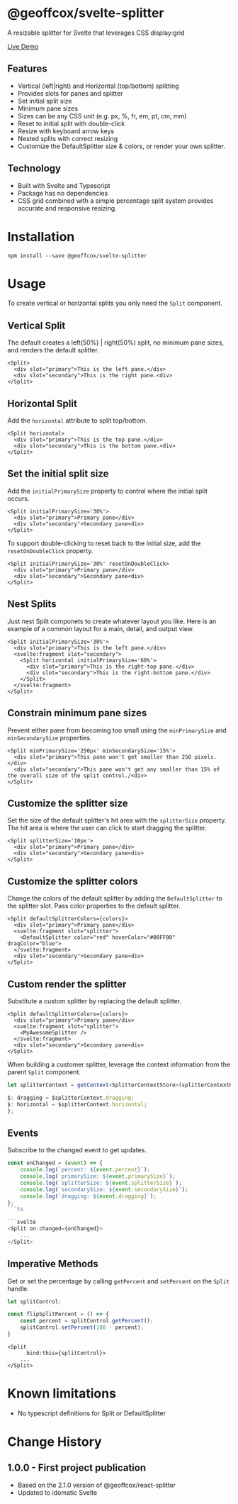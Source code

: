 # @geoffcox/svelte-splitter

A resizable splitter for Svelte that leverages CSS display:grid

[Live Demo](https://geoffcox.github.io/demos/svelte-splitter/index.html)

## Features
- Vertical (left|right) and Horizontal (top/bottom) splitting
- Provides slots for panes and splitter
- Set initial split size
- Minimum pane sizes
- Sizes can be any CSS unit (e.g. px, %, fr, em, pt, cm, mm)
- Reset to initial split with double-click
- Resize with keyboard arrow keys
- Nested splits with correct resizing
- Customize the DefaultSplitter size & colors, or render your own splitter.

## Technology
- Built with Svelte and Typescript
- Package has no dependencies
- CSS grid combined with a simple percentage split system provides accurate and responsive resizing.

# Installation

```
npm install --save @geoffcox/svelte-splitter
```
# Usage

To create vertical or horizontal splits you only need the `Split` component.

## Vertical Split
The default creates a left(50%) | right(50%) split, no minimum pane sizes, and renders the default splitter.

```svelte
<Split>
  <div slot="primary">This is the left pane.</div>
  <div slot="secondary">This is the right pane.<div>
</Split>
```

## Horizontal Split
Add the `horizontal` attribute to split top/bottom.

```svelte
<Split horizontal>
  <div slot="primary">This is the top pane.</div>
  <div slot="secondary">This is the bottom pane.<div>
</Split>
```

## Set the initial split size
Add the `initialPrimarySize` property to control where the initial split occurs.

```svelte
<Split initialPrimarySize='30%'>
  <div slot="primary">Primary pane</div>
  <div slot="secondary">Secondary pane<div>
</Split>
```

To support double-clicking to reset back to the initial size, add the `resetOnDoubleClick` property.

```svelte
<Split initialPrimarySize='30%' resetOnDoubleClick>
  <div slot="primary">Primary pane</div>
  <div slot="secondary">Secondary pane<div>
</Split>
```

## Nest Splits
Just nest Split componets to create whatever layout you like.
Here is an example of a common layout for a main, detail, and output view.

```svelte
<Split initialPrimarySize='30%'>
  <div slot="primary">This is the left pane.</div>
  <svelte:fragment slot="secondary">
    <Split horizontal initialPrimarySize='60%'>
      <div slot="primary">This is the right-top pane.</div>
      <div slot="secondary">This is the right-bottom pane.</div>
    </Split>
  </svelte:fragment>
</Split>
```
## Constrain minimum pane sizes
Prevent either pane from becoming too small using the `minPrimarySize` and `minSecondarySize` properties.

```svelte
<Split minPrimarySize='250px' minSecondarySize='15%'>
  <div slot="primary">This pane won't get smaller than 250 pixels.</div>
  <div slot="secondary">This pane won't get any smaller than 15% of the overall size of the split control./<div>
</Split>
```

## Customize the splitter size
Set the size of the default splitter's hit area with the `splitterSize` property.
The hit area is where the user can click to start dragging the splitter.

```svelte
<Split splitterSize='10px'>
  <div slot="primary">Primary pane</div>
  <div slot="secondary">Secondary pane<div>
</Split>
```
## Customize the splitter colors
Change the colors of the default splitter by adding the `DefaultSplitter` to the splitter slot.
Pass color properties to the default splitter.

```svelte
<Split defaultSplitterColors={colors}>
  <div slot="primary">Primary pane</div>
  <svelte:fragment slot="splitter">
    <DefaultSplitter color="red" hoverColor="#00FF00" dragColor="blue">
  </svelte:fragment>
  <div slot="secondary">Secondary pane<div>
</Split>
```
## Custom render the splitter
Substitute a custom splitter by replacing the default splitter.

```svelte
<Split defaultSplitterColors={colors}>
  <div slot="primary">Primary pane</div>
  <svelte:fragment slot="splitter">
    <MyAwesomeSplitter />
  </svelte:fragment>
  <div slot="secondary">Secondary pane<div>
</Split>
```

When building a customer splitter, leverage the context information from the parent `Split` component.

```ts
let splitterContext = getContext<SplitterContextStore>(splitterContextKey);

$: dragging = $splitterContext.dragging;
$: horizontal = $splitterContext.horizontal;
};
```

## Events
Subscribe to the changed event to get updates.

```ts
const onChanged = (event) => {
    console.log(`percent: ${event.percent}`);
    console.log(`primarySize: ${event.primarySize}`);
    console.log(`splitterSize: ${event.splitterSize}`);
    console.log(`secondarySize: ${event.secondarySize}`);
    console.log(`dragging: ${event.dragging}`);
};
```ts

```svelte
<Split on:changed={onChanged}>
    ...
</Split>
```
## Imperative Methods
Get or set the percentage by calling `getPercent` and `setPercent` on the `Split` handle.

```ts
let splitControl;

const flipSplitPercent = () => {
    const percent = splitControl.getPercent();
    splitControl.setPercent(100 - percent);
}
```

```svelte
<Split      
      bind:this={splitControl}>
    ...
</Split>
```

# Known limitations

- No typescript definitions for Split or DefaultSplitter

# Change History

## 1.0.0 - First project publication
- Based on the 2.1.0 version of @geoffcox/react-splitter
- Updated to idomatic Svelte